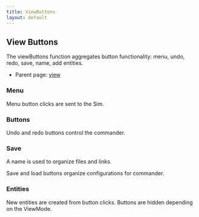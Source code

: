 ```yaml
---
title: ViewButtons
layout: default
---
```


## View Buttons

The viewButtons function aggregates button functionality: menu, undo, redo, save, name, add entities.

* Parent page: [view](view.md) 

### Menu

Menu button clicks are sent to the Sim.

### Buttons

Undo and redo buttons control the commander.

### Save

A name is used to organize files and links.

Save and load buttons organize configurations for commander.

### Entities

New entities are created from button clicks. Buttons are hidden depending on the ViewMode.